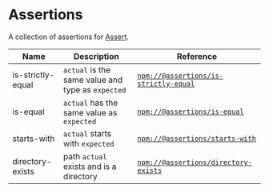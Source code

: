 # Assertions

A collection of assertions for [Assert][pr-mpt/actions-assert].

| Name | Description | Reference |
| ---- | ----------- | ------- |
| is-strictly-equal | `actual` is the same value and type as `expected` | [`npm://@assertions/is-strictly-equal`][@assertions/is-strictly-equal] |
| is-equal | `actual` has the same value as `expected` | [`npm://@assertions/is-equal`][@assertions/is-equal] |
| starts-with | `actual` starts with `expected` | [`npm://@assertions/starts-with`][@assertions/starts-with] |
| directory-exists | path `actual` exists and is a directory  | [`npm://@assertions/directory-exists`][@assertions/directory-exists] |

[pr-mpt/actions-assert]: https://github.com/pr-mpt/actions-assert
[@assertions/is-strictly-equal]: https://www.npmjs.com/package/@assertions/is-strictly-equal
[@assertions/is-equal]: https://www.npmjs.com/package/@assertions/is-equal
[@assertions/starts-with]: https://www.npmjs.com/package/@assertions/starts-with
[@assertions/directory-exists]: https://www.npmjs.com/package/@assertions/directory-exists
